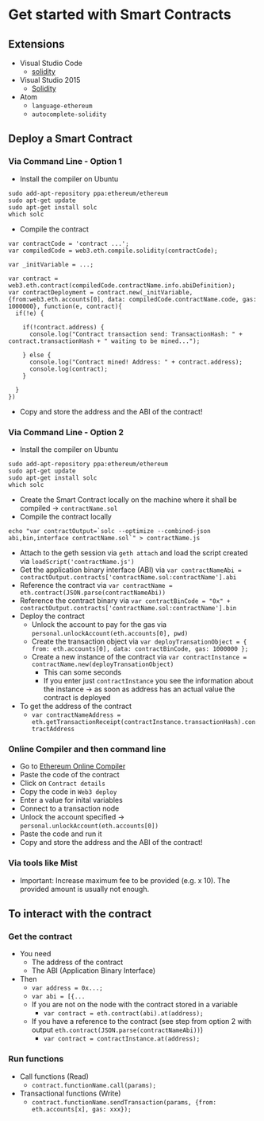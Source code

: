 # Get started with Smart Contracts

## Extensions
*   Visual Studio Code
    *   [solidity](https://marketplace.visualstudio.com/items?itemName=JuanBlanco.solidity)
*   Visual Studio 2015
    *   [Solidity](https://marketplace.visualstudio.com/items?itemName=ConsenSys.Solidity)
*   Atom
    *   `language-ethereum`
    *   `autocomplete-solidity`


## Deploy a Smart Contract
### Via Command Line - Option 1
*   Install the compiler on Ubuntu
```
sudo add-apt-repository ppa:ethereum/ethereum
sudo apt-get update
sudo apt-get install solc
which solc
```
*   Compile the contract
```
var contractCode = 'contract ...';
var compiledCode = web3.eth.compile.solidity(contractCode);

var _initVariable = ...;

var contract = web3.eth.contract(compiledCode.contractName.info.abiDefinition);
var contractDeployment = contract.new(_initVariable,{from:web3.eth.accounts[0], data: compiledCode.contractName.code, gas: 1000000}, function(e, contract){
  if(!e) {

    if(!contract.address) {
      console.log("Contract transaction send: TransactionHash: " + contract.transactionHash + " waiting to be mined...");

    } else {
      console.log("Contract mined! Address: " + contract.address);
      console.log(contract);
    }

  }
})
```
*   Copy and store the address and the ABI of the contract!

### Via Command Line - Option 2
*   Install the compiler on Ubuntu
```
sudo add-apt-repository ppa:ethereum/ethereum
sudo apt-get update
sudo apt-get install solc
which solc
```
*   Create the Smart Contract locally on the machine where it shall be compiled -> `contractName.sol`
*   Compile the contract locally
```
echo "var contractOutput=`solc --optimize --combined-json abi,bin,interface contractName.sol`" > contractName.js
```
*   Attach to the geth session via `geth attach` and load the script created via `loadScript('contractName.js')`
*   Get the application binary interface (ABI) via `var contractNameAbi = contractOutput.contracts['contractName.sol:contractName'].abi`
*   Reference the contract via `var contractName = eth.contract(JSON.parse(contractNameAbi))`
*   Reference the contract binary via `var contractBinCode = "0x" + contractOutput.contracts['contractName.sol:contractName'].bin`
*   Deploy the contract
    *   Unlock the account to pay for the gas via `personal.unlockAccount(eth.accounts[0], pwd)`
    *   Create the transaction object via `var deployTransationObject = { from: eth.accounts[0], data: contractBinCode, gas: 1000000 };`
    *   Create a new instance of the contract via `var contractInstance = contractName.new(deployTransationObject)`
        *   This can some seconds
        *   If you enter just `contractInstance` you see the information about the instance -> as soon as address has an actual value the contract is deployed
*   To get the address of the contract
    *   `var contractNameAddress = eth.getTransactionReceipt(contractInstance.transactionHash).contractAddress`


### Online Compiler and then command line
*   Go to [Ethereum Online Compiler](https://remix.ethereum.org/#version=soljson-v0.4.11+commit.68ef5810.js)
*   Paste the code of the contract
*   Click on `Contract details`
*   Copy the code in `Web3 deploy`
*   Enter a value for inital variables
*   Connect to a transaction node
*   Unlock the account specified -> `personal.unlockAccount(eth.accounts[0])`
*   Paste the code and run it
*   Copy and store the address and the ABI of the contract!

### Via tools like Mist
*   Important: Increase maximum fee to be provided (e.g. x 10). The provided amount is usually not enough.


## To interact with the contract
### Get the contract
*   You need
    *   The address of the contract
    *   The ABI (Application Binary Interface)
*   Then
    *   `var address = 0x...;`
    *   `var abi = [{...`
    *   If you are not on the node with the contract stored in a variable
        *   `var contract = eth.contract(abi).at(address);`
    *   If you have a reference to the contract (see step from option 2 with output `eth.contract(JSON.parse(contractNameAbi))`)
        *   `var contract = contractInstance.at(address);`

### Run functions
*   Call functions (Read)
    * `contract.functionName.call(params);`
*   Transactional functions (Write)
    * `contract.functionName.sendTransaction(params, {from: eth.accounts[x], gas: xxx});`   